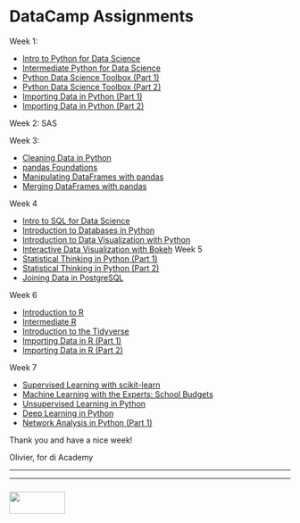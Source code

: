 # DataCamp Assignments

Week 1:
* [Intro to Python for Data Science](https://www.datacamp.com/courses/intro-to-python-for-data-science)
* [Intermediate Python for Data Science](https://www.datacamp.com/courses/intermediate-python-for-data-science)
* [Python Data Science Toolbox (Part 1)](https://www.datacamp.com/courses/python-data-science-toolbox-part-1)
* [Python Data Science Toolbox (Part 2)](https://www.datacamp.com/courses/python-data-science-toolbox-part-2)
* [Importing Data in Python (Part 1)](https://www.datacamp.com/courses/importing-data-in-python-part-1)
* [Importing Data in Python (Part 2)](https://www.datacamp.com/courses/importing-data-in-python-part-2)


Week 2: SAS


Week 3:
* [Cleaning Data in Python](https://www.datacamp.com/courses/cleaning-data-in-python)
* [pandas Foundations](https://www.datacamp.com/courses/pandas-foundations)
* [Manipulating DataFrames with pandas](https://www.datacamp.com/courses/manipulating-dataframes-with-pandas)
* [Merging DataFrames with pandas](https://www.datacamp.com/courses/merging-dataframes-with-pandas)

Week 4
* [Intro to SQL for Data Science](https://www.datacamp.com/courses/intro-to-sql-for-data-science)
* [Introduction to Databases in Python](https://www.datacamp.com/courses/introduction-to-relational-databases-in-python)
* [Introduction to Data Visualization with Python](https://www.datacamp.com/courses/introduction-to-data-visualization-with-python)
* [Interactive Data Visualization with Bokeh](https://www.datacamp.com/courses/interactive-data-visualization-with-bokeh)
Week 5
* [Statistical Thinking in Python (Part 1)](https://www.datacamp.com/courses/statistical-thinking-in-python-part-1)
* [Statistical Thinking in Python (Part 2)](https://www.datacamp.com/courses/statistical-thinking-in-python-part-2)
* [Joining Data in PostgreSQL](https://www.datacamp.com/courses/joining-data-in-postgresql)


Week 6
* [Introduction to R](https://www.datacamp.com/courses/free-introduction-to-r)
* [Intermediate R](https://www.datacamp.com/courses/intermediate-r)
* [Introduction to the Tidyverse](https://www.datacamp.com/courses/introduction-to-the-tidyverse)
* [Importing Data in R (Part 1)](https://www.datacamp.com/courses/importing-data-in-r-part-1)
* [Importing Data in R (Part 2)](https://www.datacamp.com/courses/importing-data-in-r-part-2)

Week 7
* [Supervised Learning with scikit-learn](https://www.datacamp.com/courses/supervised-learning-with-scikit-learn)
* [Machine Learning with the Experts: School Budgets](https://www.datacamp.com/courses/machine-learning-with-the-experts-school-budgets)
* [Unsupervised Learning in Python](https://www.datacamp.com/courses/unsupervised-learning-in-python)
* [Deep Learning in Python](https://www.datacamp.com/courses/deep-learning-in-python)
* [Network Analysis in Python (Part 1)](https://www.datacamp.com/courses/network-analysis-in-python-part-1)

Thank you and have a nice week!

Olivier, for di Academy

___
___
### <a href="http://elewa.education/blog" target="_blank"><img src="https://user-images.githubusercontent.com/18554853/34921062-506450ae-f97d-11e7-875f-6feeb26ad72d.png" width="100" height="40"/></a>




